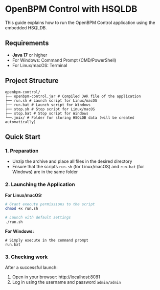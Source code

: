 # OpenBPM Control with HSQLDB

This guide explains how to run the OpenBPM Control application using the embedded HSQLDB.

## Requirements

- **Java 17** or higher
- For Windows: Command Prompt (CMD/PowerShell)
- For Linux/macOS: Terminal

## Project Structure

```
openbpm-control/
├── openbpm-control.jar # Compiled JAR file of the application
├── run.sh # Launch script for Linux/macOS
├── run.bat # Launch script for Windows
├── stop.sh # Stop script for Linux/macOS
├── stop.bat # Stop script for Windows
└──.jmix/ # Folder for storing HSQLDB data (will be created automatically)
```

## Quick Start

### 1. Preparation

- Unzip the archive and place all files in the desired directory
- Ensure that the scripts `run.sh` (for Linux/macOS) and `run.bat` (for Windows) are in the same folder

### 2. Launching the Application

**For Linux/macOS:**
```bash
# Grant execute permissions to the script
chmod +x run.sh

# Launch with default settings
./run.sh
```

**For Windows:**

```
# Simply execute in the command prompt
run.bat
```

### 3. Checking work

After a successful launch:

1. Open in your browser: http://localhost:8081
2. Log in using the username and password `admin/admin`

